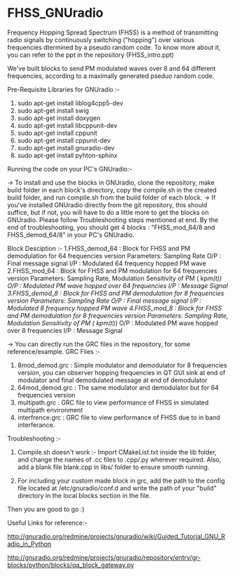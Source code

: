 # FHSS_GNUradio
Frequency Hopping Spread Spectrum (FHSS) is a method of transmitting radio signals by continuously switching ("hopping") over various frequencies dtermined by a pseudo random code. 
To know more about it, you can refer to the ppt in the repository (FHSS_intro.ppt)

We've built blocks to send PM modulated waves over 8 and 64 different frequencies, according to a maximally generated pseduo random code.

Pre-Requisite Libraries for GNUradio :-

  1. sudo apt-get install liblog4cpp5-dev
  2. sudo apt-get install swig
  3. sudo apt-get install doxygen
  4. sudo apt-get install libcppunit-dev
  5. sudo apt-get install cppunit
  6. sudo apt-get install cppunit-dev
  7. sudo apt-get install gnuradio-dev
  8. sudo apt-get install pyhton-sphinx

Running the code on your PC's GNUradio:-

-> To install and use the blocks in GNUradio, clone the repository, make build folder in each block's directory, copy the compile.sh in the created build folder, and run compile.sh from the build folder of each block. 
-> If you've installed GNUradio directly from the git repository, this should suffice, but if not, you will have to do a little more to get the blocks on GNUradio. Please follow Troubleshooting steps mentioned at end. By the end of troubleshooting, you should get 4 blocks : "FHSS_mod_64/8 and FHSS_demod_64/8" in your PC's GNUradio.

Block Desciption :-
1.FHSS_demod_64 : Block for FHSS and PM demodulation for 64 frequencies version 
  Parameters: Sampling Rate 
  O/P : Final message signal 
  I/P : Modulated 64 frequency hopped PM wave
2.FHSS_mod_64   : Block for FHSS and PM modulation for 64 frequencies version 
  Parameters: Sampling Rate, Modulation Sensitivity of PM ( kp*m(t))
  O/P : Modulated PM wave hopped over 64 frequencies
  I/P : Message Signal
3.FHSS_demod_8  : Block for FHSS and PM demodulation for 8 frequencies version 
  Parameters: Sampling Rate 
  O/P : Final message signal 
  I/P : Modulated 8 frequency hopped PM wave
4.FHSS_mod_8    : Block for FHSS and PM demodulation for 8 frequencies version 
  Parameters: Sampling Rate, Modulation Sensitivity of PM ( kp*m(t))
  O/P : Modulated PM wave hopped over 8 frequencies
  I/P : Message Signal

-> You can directly run the GRC files in the repository, for some reference/example.
GRC Files :- 
1. 8mod_demod.grc : Simple modulator and demodulator for 8 frequencies version, you can observer hopping frequencies in QT GUI sink at end of modulator and final demodulated message at end of demodulator
2. 64mod_demod.grc : The same modulator and demodulator but for 64 frequencies version
3. multipath.grc : GRC file to view performance of FHSS in simulated multipath environment
4. interfrence.grc : GRC file to view performance of FHSS due to in band interferance.

Troubleshooting :-

1. Compile.sh doesn't work :- Import CMakeList.txt inside the lib folder, and change the names of .cc files to .cpp/.py wherever required. Also, add a blank file blank.cpp in libs/ folder to ensure smooth running. 

2. For including your custom made block in grc, add the path to the config file located at /etc/gnuradio/conf.d and write the path of your "build" directory in the local blocks section in the file.

Then you are good to go :)

Useful Links for reference:-

http://gnuradio.org/redmine/projects/gnuradio/wiki/Guided_Tutorial_GNU_Radio_in_Python

http://gnuradio.org/redmine/projects/gnuradio/repository/entry/gr-blocks/python/blocks/qa_block_gateway.py
